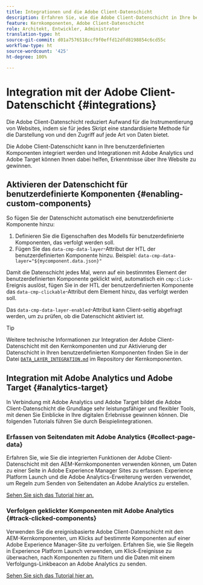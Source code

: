 ```yaml
---
title: Integrationen und die Adobe Client-Datenschicht
description: Erfahren Sie, wie die Adobe Client-Datenschicht in Ihre benutzerdefinierten Komponenten integriert werden kann und wie Sie durch Integrationen mit Adobe Analytics und Adobe Target Erkenntnisse über Ihre Website gewinnen können.
feature: Kernkomponenten, Adobe Client-Datenschicht
role: Architekt, Entwickler, Administrator
translation-type: ht
source-git-commit: d01a7576518ccf9f0effd12dfd8198854c6cd55c
workflow-type: ht
source-wordcount: '425'
ht-degree: 100%

---
```



# Integration mit der Adobe Client-Datenschicht {#integrations}

Die Adobe Client-Datenschicht reduziert Aufwand für die Instrumentierung von Websites, indem sie für jedes Skript eine standardisierte Methode für die Darstellung von und den Zugriff auf jede Art von Daten bietet.

Die Adobe Client-Datenschicht kann in Ihre benutzerdefinierten Komponenten integriert werden und Integrationen mit Adobe Analytics und Adobe Target können Ihnen dabei helfen, Erkenntnisse über Ihre Website zu gewinnen.

## Aktivieren der Datenschicht für benutzerdefinierte Komponenten {#enabling-custom-components}

So fügen Sie der Datenschicht automatisch eine benutzerdefinierte Komponente hinzu:

1. Definieren Sie die Eigenschaften des Modells für benutzerdefinierte Komponenten, das verfolgt werden soll.
1. Fügen Sie das `data-cmp-data-layer`-Attribut der HTL der benutzerdefinierten Komponente hinzu. Beispiel: `data-cmp-data-layer="${mycomponent.data.json}"`

Damit die Datenschicht jedes Mal, wenn auf ein bestimmtes Element der benutzerdefinierten Komponente geklickt wird, automatisch ein `cmp:click`-Ereignis auslöst, fügen Sie in der HTL der benutzerdefinierten Komponente das `data-cmp-clickable`-Attribut dem Element hinzu, das verfolgt werden soll.

Das `data-cmp-data-layer-enabled`-Attribut kann Client-seitig abgefragt werden, um zu prüfen, ob die Datenschicht aktiviert ist.

>[!TIP]
>
>Weitere technische Informationen zur Integration der Adobe Client-Datenschicht mit den Kernkomponenten und zur Aktivierung der Datenschicht in Ihren benutzerdefinierten Komponenten finden Sie in der Datei [`DATA_LAYER_INTEGRATION.md`](https://github.com/adobe/aem-core-wcm-components/blob/master/DATA_LAYER_INTEGRATION.md) im Repository der Kernkomponenten.

## Integration mit Adobe Analytics und Adobe Target {#analytics-target}

In Verbindung mit Adobe Analytics und Adobe Target bildet die Adobe Client-Datenschicht die Grundlage sehr leistungsfähiger und flexibler Tools, mit denen Sie Einblicke in Ihre digitalen Erlebnisse gewinnen können. Die folgenden Tutorials führen Sie durch Beispielintegrationen.

### Erfassen von Seitendaten mit Adobe Analytics {#collect-page-data}

Erfahren Sie, wie Sie die integrierten Funktionen der Adobe Client-Datenschicht mit den AEM-Kernkomponenten verwenden können, um Daten zu einer Seite in Adobe Experience Manager Sites zu erfassen. Experience Platform Launch und die Adobe Analytics-Erweiterung werden verwendet, um Regeln zum Senden von Seitendaten an Adobe Analytics zu erstellen.

[Sehen Sie sich das Tutorial hier an.](https://docs.adobe.com/content/help/de-DE/experience-manager-learn/sites/integrations/analytics/collect-data-analytics.html)

### Verfolgen geklickter Komponenten mit Adobe Analytics {#track-clicked-components}

Verwenden Sie die ereignisbasierte Adobe Client-Datenschicht mit den AEM-Kernkomponenten, um Klicks auf bestimmte Komponenten auf einer Adobe Experience Manager-Site zu verfolgen. Erfahren Sie, wie Sie Regeln in Experience Platform Launch verwenden, um Klick-Ereignisse zu überwachen, nach Komponenten zu filtern und die Daten mit einem Verfolgungs-Linkbeacon an Adobe Analytics zu senden.

[Sehen Sie sich das Tutorial hier an.](https://docs.adobe.com/content/help/de-DE/experience-manager-learn/sites/integrations/analytics/track-clicked-component.html)
